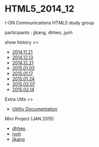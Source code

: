 HTML5_2014_12
=============

I-ON Communications HTML5 study group

participants : jjkang, dhheo, jyoh

show history >>
<ul>
  <li>
    <a href='/history/20141121.md'>2014.11.21</a>
  </li>
  <li>
    <a href='/history/20141213.md'>2014.12.13</a>
  </li>
  <li>
    <a href='/history/20141221.md'>2014.12.21</a>
  </li>
  <li>
    <a href='/history/20150103.md'>2015.01.03</a>
  </li>
  <li>
    <a href='/history/20150117.md'>2015.01.17</a>
  </li>
  <li>
    <a href='/history/20150124.md'>2015.01.24</a>
  </li>
  <li>
    <a href='/history/20150207.md'>2015.02.07</a>
  </li>
  <li>
    <a href='/history/20150214.md'>2015.02.14</a>
  </li>
</ul>

Extra Utils >>
<ul>
  <li>
    <a href='/docs/util_docs.md'>Utility Documentation</a>
  </li>
</ul>

Mini Project (JAN.2015)
<ul>
  <li>
    <a href='http://github.com/html5CanvasStudy/HTML5_2014_12/tree/master/HTML5_study/2015%20JAN%20Project/dhheo'>dhheo</a>
  </li>
  <li>
    <a href='http://github.com/html5CanvasStudy/HTML5_2014_12/tree/master/HTML5_study/2015%20JAN%20Project/jyoh'>jyoh</a>
  </li>
  <li>
    <a href='http://github.com/html5CanvasStudy/HTML5_2014_12/tree/master/HTML5_study/2015%20JAN%20Project/jjkang'>jjkang</a>
  </li>
</ul>
